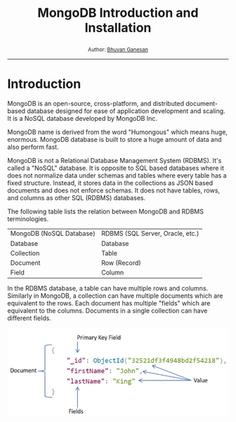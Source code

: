 <div align="center">
  <h1>MongoDB Introduction and Installation</h1>
  <sub>Author:
<a href="https://www.linkedin.com/in/bhuvanaganesan-l-2209047a" target="_blank">Bhuvan Ganesan</a><br>
</sub>
</div>

<hr>

# Introduction

MongoDB is an open-source, cross-platform, and distributed document-based database designed for ease of application development and scaling. It is a NoSQL database developed by MongoDB Inc.

MongoDB name is derived from the word "Humongous" which means huge, enormous. MongoDB database is built to store a huge amount of data and also perform fast.

MongoDB is not a Relational Database Management System (RDBMS). It's called a "NoSQL" database. It is opposite to SQL based databases where it does not normalize data under schemas and tables where every table has a fixed structure. Instead, it stores data in the collections as JSON based documents and does not enforce schemas. It does not have tables, rows, and columns as other SQL (RDBMS) databases.

The following table lists the relation between MongoDB and RDBMS terminologies.

<table>
  <tr>
    <td>MongoDB (NoSQL Database)</td>
    <td>RDBMS (SQL Server, Oracle, etc.)</td>
  </tr>
  <tr>
    <td>Database</td>
    <td>Database</td>
  </tr>
  <tr>
    <td>Collection</td>
    <td>Table</td>
  </tr>
  <tr>
    <td>Document</td>
    <td>Row (Record)</td>
  </tr>
  <tr>
    <td>Field</td>
    <td>Column</td>
  </tr>
</table>

In the RDBMS database, a table can have multiple rows and columns. Similarly in MongoDB, a collection can have multiple documents which are equivalent to the rows. Each document has multiple "fields" which are equivalent to the columns. Documents in a single collection can have different fields.

<img src='jsonsample.webp'>

